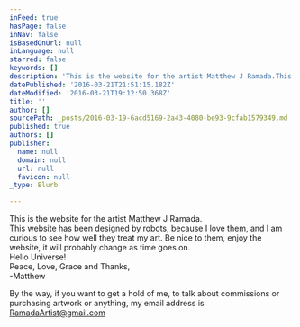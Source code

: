 ```yaml
---
inFeed: true
hasPage: false
inNav: false
isBasedOnUrl: null
inLanguage: null
starred: false
keywords: []
description: 'This is the website for the artist Matthew J Ramada.This website has been designed by robots, because I love them, and I am curious to see how well they treat my art. Be nice to them, enjoy the website, it will probably change as time goes on.Hello Universe!Peace, Love, Grace and Thanks,-Matthew'
datePublished: '2016-03-21T21:51:15.182Z'
dateModified: '2016-03-21T19:12:50.368Z'
title: ''
author: []
sourcePath: _posts/2016-03-19-6acd5169-2a43-4080-be93-9cfab1579349.md
published: true
authors: []
publisher:
  name: null
  domain: null
  url: null
  favicon: null
_type: Blurb

---
```

This is the website for the artist Matthew J Ramada.  
This website has been designed by robots, because I love them, and I am curious to see how well they treat my art. Be nice to them, enjoy the website, it will probably change as time goes on.  
Hello Universe!  
Peace, Love, Grace and Thanks,  
-Matthew

By the way, if you want to get a hold of me, to talk about commissions or purchasing artwork or anything, my email address is RamadaArtist@gmail.com